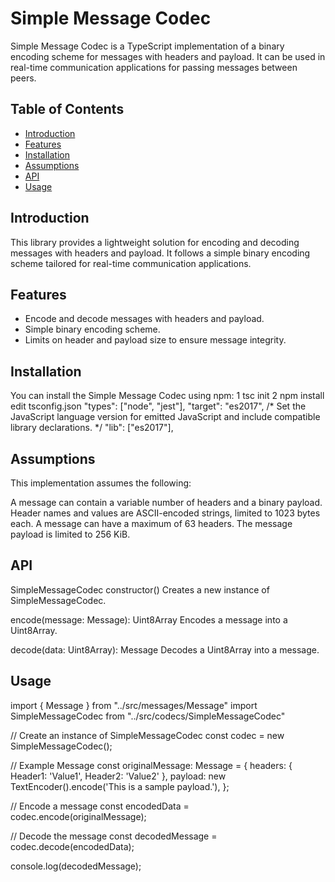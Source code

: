 # Simple Message Codec

Simple Message Codec is a TypeScript implementation of a binary encoding scheme for messages with headers and payload. It can be used in real-time communication applications for passing messages between peers.

## Table of Contents
- [Introduction](#introduction)
- [Features](#features)
- [Installation](#installation)
- [Assumptions](#assumptions)
- [API](#api)
- [Usage](#usage)

## Introduction

This library provides a lightweight solution for encoding and decoding messages with headers and payload. It follows a simple binary encoding scheme tailored for real-time communication applications.

## Features

- Encode and decode messages with headers and payload.
- Simple binary encoding scheme.
- Limits on header and payload size to ensure message integrity.

## Installation

You can install the Simple Message Codec using npm:
 1 tsc init
 2 npm install
edit tsconfig.json 
     "types": ["node", "jest"],
     "target": "es2017",                                  /* Set the JavaScript language version for emitted JavaScript and include compatible library declarations. */
     "lib": ["es2017"],        


## Assumptions

This implementation assumes the following:

A message can contain a variable number of headers and a binary payload.
Header names and values are ASCII-encoded strings, limited to 1023 bytes each.
A message can have a maximum of 63 headers.
The message payload is limited to 256 KiB.

## API

SimpleMessageCodec
constructor()
Creates a new instance of SimpleMessageCodec.

encode(message: Message): Uint8Array
Encodes a message into a Uint8Array.

decode(data: Uint8Array): Message
Decodes a Uint8Array into a message.

## Usage 

import { Message } from "../src/messages/Message"
import SimpleMessageCodec from "../src/codecs/SimpleMessageCodec"

// Create an instance of SimpleMessageCodec
const codec = new SimpleMessageCodec();

// Example Message
const originalMessage: Message = {
  headers: { Header1: 'Value1', Header2: 'Value2' },
  payload: new TextEncoder().encode('This is a sample payload.'),
};

// Encode a message
const encodedData = codec.encode(originalMessage);

// Decode the message
const decodedMessage = codec.decode(encodedData);

console.log(decodedMessage);

